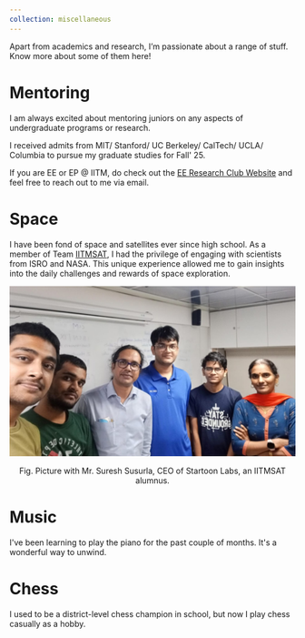 ```yaml
---
collection: miscellaneous
---
```


Apart from academics and research, I’m passionate about a range of stuff. Know more about some of them here!

# Mentoring

I am always excited about mentoring juniors on any aspects of undergraduate programs or research.

I received admits from MIT/ Stanford/ UC Berkeley/ CalTech/ UCLA/ Columbia to pursue my graduate studies for Fall' 25. 

If you are EE or EP @ IITM, do check out the [EE Research Club Website](https://sites.google.com/smail.iitm.ac.in/eerc) and feel free to reach out to me via email. 

# Space

I have been fond of space and satellites ever since high school. As a member of Team [IITMSAT](https://sites.google.com/view/iitmsat), I had the privilege of engaging with scientists from ISRO and NASA. This unique experience allowed me to gain insights into the daily challenges and rewards of space exploration.

![Space](/images/Space.png) 
<center> Fig. Picture with Mr. Suresh Susurla, CEO of Startoon Labs, an IITMSAT alumnus.</center>

# Music

I've been learning to play the piano for the past couple of months. It's a wonderful way to unwind.

# Chess

I used to be a district-level chess champion in school, but now I play chess casually as a hobby.
